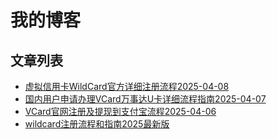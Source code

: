 # 我的博客

## 文章列表

- [虚拟信用卡WildCard官方详细注册流程2025-04-08](虚拟信用卡WildCard官方详细注册流程2025-04-08.md)
- [国内用户申请办理VCard万事达U卡详细流程指南2025-04-07](国内用户申请办理VCard万事达U卡详细流程指南2025-04-07.md)
- [VCard官网注册及提现到支付宝流程2025-04-06](VCard官网注册及提现到支付宝流程2025-04-06.md)
- [wildcard注册流程和指南2025最新版](wildcard注册流程和指南2025最新版.md)
